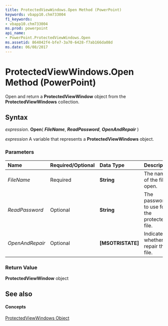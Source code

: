 ```yaml
---
title: ProtectedViewWindows.Open Method (PowerPoint)
keywords: vbapp10.chm733004
f1_keywords:
- vbapp10.chm733004
ms.prod: powerpoint
api_name:
- PowerPoint.ProtectedViewWindows.Open
ms.assetid: 864042f4-bfe7-3a70-6428-f7ab166da08d
ms.date: 06/08/2017
---
```



# ProtectedViewWindows.Open Method (PowerPoint)

Open and return a  **ProtectedViewWindow** object from the **ProtectedViewWindows** collection.


## Syntax

 _expression_. **Open**( **_FileName_**, **_ReadPassword_**, **_OpenAndRepair_** )

 _expression_ A variable that represents a **ProtectedViewWindows** object.


### Parameters



|**Name**|**Required/Optional**|**Data Type**|**Description**|
|:-----|:-----|:-----|:-----|
| _FileName_|Required|**String**|The name of the file to open.|
| _ReadPassword_|Optional|**String**|The password to use for the protected file.|
| _OpenAndRepair_|Optional|**[MSOTRISTATE]**|Indicates whether to repair the file.|

### Return Value

 **ProtectedViewWindow** object


## See also


#### Concepts


[ProtectedViewWindows Object](protectedviewwindows-object-powerpoint.md)

